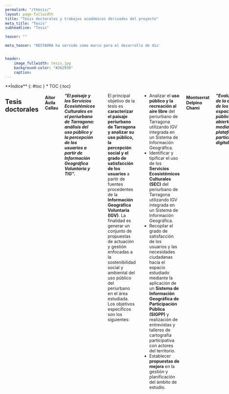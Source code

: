 ```yaml
---
permalink: "/thesis/"
layout: page-fullwidth
title: "Tesis doctorales y trabajos académicos derivados del proyecto"
meta_title: "Tesis"
subheadline: "Tesis"

teaser: ""

meta_teaser: "RESTAURA ha servido como marco para el desarrollo de distintos trabajos..."


header:
    image_fullwidth: tesis.jpg
    background-color: "#262930"
    caption: 
---
```


<!--more-->

<div class="row">
<div class="medium-4 medium-push-8 columns" markdown="1">
<div class="panel radius" markdown="1">
**Índice**
{: #toc }
*  TOC
{:toc}
</div>
</div><!-- /.medium-4.columns -->



<div class="medium-8 medium-pull-4 columns" markdown="1">



## Tesis doctorales

#### Aitor Àvila Callau
    
___"El paisaje y los Servicios Ecosistémicos Culturales en el periurbano de Tarragona: análisis del uso público y la percepción de los usuarios a partir de Información Geográfica Voluntaria y TIG".___

~~~
Directores: Dra. Yolanda Pérez Albert, Dr. Joan Alberich González
~~~

El principal objetivo de la tesis es __caracterizar el paisaje periurbano de Tarragona y analizar su uso público, la percepción social y el grado de satisfacción de los usuarios__ a partir de fuentes procedentes de la __Información Geográfica Voluntaria (IGV)__. La finalidad es generar un conjunto de propuestas de actuación y gestión enfocadas a la sostenibilidad social y ambiental del uso público del periurbano en el área estudiada.
Los objetivos específicos son los siguientes: 
 - Analizar el __uso público y la recreación al aire libre__ del periurbano de Tarragona utilizando IGV integrada en un Sistema de Información Geográfica.
 - Identificar y tipificar el uso de los __Servicios Ecosistémicos Culturales (SEC)__ del periurbano de Tarragona utilizando IGV integrada en un Sistema de Información Geográfica.
 - Recopilar el grado de satisfacción de los usuarios y las necesidades ciudadanas hacia el espacio estudiado mediante la aplicación de un __Sistema de Información Geográfica de Participación Pública (SIGPP)__ y realización de entrevistas y talleres de cartografía participativa con actores del territorio.
 - Establecer __propuestas de mejora__ en la gestión y planificación del ámbito de estudio.
    
    
#### Montserrat Delpino Chami
    
___"Evaluación de la calidad de los espacios públicos y abiertos mediante plataformas participativas digitales".___

~~~
Directora: Dra. Yolanda Pérez Albert
~~~
    
Los métodos para evaluar la calidad del entorno urbano considerando la percepción de la ciudadanía han sido históricamente divergentes e imprecisos. No obstante, el surgimiento de recientes plataformas digitales, como __aplicaciones móviles (apps) o Sistemas de Información Geográfica de Participación Pública (PPGIS)__, han abierto nuevas líneas de experimentación e investigación, ofreciendo la posibilidad de __renovar los canales de comunicación entre ciudadanía e instituciones__.   
Desde esta base, el estudio propone __sistematizar indicadores perceptuales para evaluar participativamente la calidad de espacios públicos y abiertos (EPAs)__, y aplicar la metodología al estudio de casos, aprovechando los beneficios de las nuevas plataformas participativas digitales (DPPs).
La investigación considera evaluar perceptualmente los EPAs de dos ciudades hispanohablantes, en el norte y sur global; lo que permitirá experimentar __nuevas herramientas de gestión urbana__, en zonas __donde se ha diagnosticado mayor carencia__ de este tipo de innovaciones.
       
    
#### Edgar Bustamante Picón

___"Justicia ambiental. Análisis y evaluación del acceso de la población a las zonas verdes urbanas en ciudades petroquímicas".___

~~~
Directores: Dra. Yolanda Pérez Albert, Dr. Joan Alberich González
~~~   

__Las áreas verdes urbanas contribuyen a la calidad de vida de los habitantes de una ciudad ofreciendo activos de salud__, entendidos en este caso como los factores o recursos que mejoran las habilidades de personas, grupos, comunidades o poblaciones para la salud y el bienestar. Por este motivo, las áreas verdes urbanas deben estar presentes, ser fácilmente accesibles para la población y contar con calidad ya que __deben ser un lugar para pasear, un área para relajarse, para socializar, para realizar ejercicio físico y para el ocio__. Asimismo, estas áreas han de ser inclusivas, es decir, pensadas para todos los segmentos de la población, especialmente los más sensibles, como los mayores o los niños.
Así, existe cierto consenso sobre el hecho de que __las zonas verdes implican beneficios en seis ámbitos__: 1) ayudan a combatir la contaminación y contribuyen a la normalización microclimática; 2) reducen el ruido; 3) mejoran el bienestar emocional y el equilibrio psicofisiológico; 4) mejoran la salud mental y física; 5) fomentan la vida al aire libre y el encuentro social y 6) aumentan la conciencia ambiental. Por lo que los parques urbanos o las zonas verdes urbanas cuentan con activos de salud que ayudan a aumentar la calidad de vida de los habitantes de la ciudad.

El principal objetivo de la tesis consiste en establecer el grado de justicia ambiental de los parques urbanos mediante la elaboración de un __Índice de Calidad de Parques (ICP)__ y las características sociodemográficas de la población servida prestando especial atención a los mayores y teniendo en cuenta la perspectiva de género. Los objetivos específicos son los siguientes:

- Elaborar una base de datos georreferenciada que almacene indicadores de calidad de los parques a partir de trabajo de gabinete (utilizando SIG) y trabajo de campo.
- Construir un modelo de Evaluación Multicriterio (EMC) en un Sistema de Información Geográfica (SIG) que permita establecer el ICP.
- Determinar indicadores indirectos normalizados de las características socioeconómicas de la población servida, como el nivel de formación, el IDH o la renta.
- Correlacionar el ICP con las características socioeconómicas de la población (segmentada) para obtener los resultados de la justicia espacial en términos de disponibilidad y calidad de las áreas verdes urbanas.
    
__Ámbitos de estudio__: Tarragona y Cartagena (España) y Concepción (Chile)   
    
    
</div><!-- /.medium-8.columns -->
</div><!-- /.row -->

